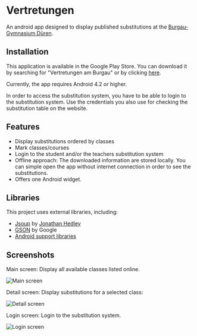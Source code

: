 # Vertretungen

An android app designed to display published substitutions at the [Burgau-Gymnasium Düren](https://www.burgaugymnasium.de).

## Installation

This application is available in the Google Play Store. You can download it by searching for "Vertretungen am Burgau" or by clicking [here](https://play.google.com/store/apps/details?id=de.nils_beyer.android.testapplication).

Currently, the app requires Android 4.2 or higher.

In order to access the substitution system, you have to be able to login to the substitution system. Use the credentials you also use for checking the substitution table on the website.

## Features

- Display substitutions ordered by classes
- Mark classes/courses
- Login to the student and/or the teachers substitution system
- Offline approach: The downloaded information are stored locally. You can simple open the app without internet connection in order to see the substitutions.
- Offers one Android widget.

## Libraries

This project uses external libraries, including:

- [Jsoup](https://github.com/jhy/jsoup) by [Jonathan Hedley](https://jhy.io/)
- [GSON](https://github.com/google/Gson) by Google
- [Android support libraries](https://developer.android.com/topic/libraries/support-library/packages.html)

## Screenshots

Main screen: Display all available classes listed online.

![Main screen](https://lh3.googleusercontent.com/8VflNgJbIcxeywsbhHRlPOqtDPTXp2w8e5er237_TK3xkqpKkNgE6b6Nnhch6ixPjTw=w1340-h978)

Detail screen: Display substitutions for a selected class: 

![Detail screen](https://lh3.googleusercontent.com/eHLcK4bhKJHoCf6cjX8cnN5C0rVUyj2BirUkcG3tsPE7GbaVp0X5VIFYJ4loAcEL6gLo=w1340-h978)

Login screen: Login to the substitution system.

![Login screen](https://lh3.googleusercontent.com/8pQ-9Ht_U3A5bOoG6gD5j6K-E1400q9wlPI2fHJpkR1y2G_DjsOwqU1d72RpLZC5qA=w1340-h978)
